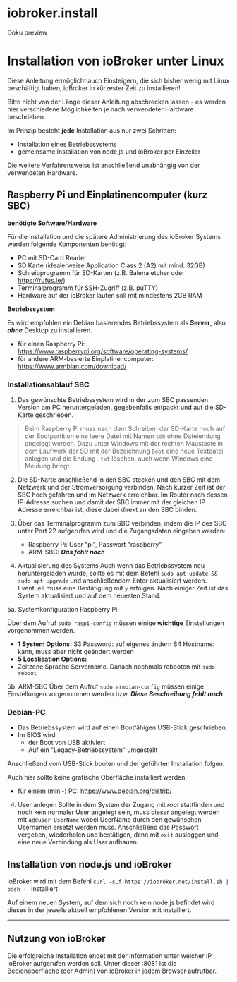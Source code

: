 # iobroker.install
Doku preview



# Installation von ioBroker unter Linux

Diese Anleitung ermöglicht auch Einsteigern, die sich bisher wenig mit Linux 
beschäftigt haben, ioBroker in kürzester Zeit zu installieren!

Bitte nicht von der Länge dieser Anleitung abschrecken lassen - es werden hier 
verschiedene Möglichkeiten je nach verwendeter Hardware beschrieben.

Im Prinzip besteht **jede** Installation aus nur zwei Schritten:
* Installation eines Betriebssystems
* gemeinsame Installation von node.js und ioBroker per Einzeiler

Die weitere Verfahrensweise ist anschließend unabhängig von der verwendeten Hardware.



## Raspberry Pi und Einplatinencomputer (kurz SBC)

**benötigte Software/Hardware**

Für die Installation und die spätere Administrierung des ioBroker Systems werden 
folgende Komponenten benötigt:
* PC mit SD-Card Reader
* SD Karte (idealerweise Application Class 2 (A2) mit mind. 32GB)
* Schreibprogramm für SD-Karten (z.B. Balena etcher oder https://rufus.ie/)
* Terminalprogramm für SSH-Zugriff (z.B. puTTY)
* Hardware auf der ioBroker laufen soll mit mindestens 2GB RAM


**Betriebssystem**

Es wird empfohlen ein Debian basierendes Betriebssystem als **Server**, also ***ohne*** Desktop zu installieren.

* für einen Raspberry Pi: https://www.raspberrypi.org/software/operating-systems/
* für andere ARM-basierte Einplatinencomputer: https://www.armbian.com/download/

### Installationsablauf SBC

1. Das gewünschte Betriebssystem wird in der zum SBC passenden Version am PC heruntergeladen, 
gegebenfalls entpackt und auf die SD-Karte geschrieben.
> Beim Raspberry Pi muss nach dem Schreiben der SD-Karte noch auf der Bootpartition
> eine leere Datei mit Namen `ssh` ohne Dateiendung angelegt werden. 
> Dazu unter Windows mit der rechten Maustaste in dem Laufwerk der SD mit der 
> Bezeichnung `Boot` eine neue Textdatei anlegen und die Endung `.txt` löschen, 
> auch wenn Windows eine Meldung bringt.

2. Die SD-Karte anschließend in den SBC stecken und den SBC mit dem Netzwerk und der 
Stromversorgung verbinden.
Nach kurzer Zeit ist der SBC hoch gefahren und im Netzwerk erreichbar. Im Router 
nach dessen IP-Adresse suchen und damit der SBC immer mit der gleichen IP Adresse
erreichbar ist, diese dabei direkt an den SBC binden.

3. Über das Terminalprogramm zum SBC verbinden, indem die IP des SBC unter Port 22 
aufgerufen wird und die Zugangsdaten eingeben werden:

	* Raspberry Pi: User "pi", Passwort "raspberry"
	* ARM-SBC: ***Das fehlt noch***

4. Aktualisierung des Systems
Auch wenn das Betriebssystem neu heruntergeladen wurde, sollte es mit dem Befehl 
`sudo apt update && sudo apt upgrade` und anschließendem Enter aktualisiert werden. 
Eventuell muss eine Bestätigung mit `y` erfolgen. Nach einiger Zeit ist das System 
aktualisiert und auf dem neuesten Stand.

5a. Systemkonfiguration Raspberry Pi

Über dem Aufruf `sudo raspi-config` müssen einige **wichtige** Einstellungen vorgenommen werden.
* **1 System Options:**	
	S3 Password: auf eigenes ändern
    S4 Hostname: kann, muss aber nicht geändert werden
* **5 Localisation Options:** 
* Zeitzone Sprache Servername. Danach nochmals rebooten mit `sudo reboot`

5b. ARM-SBC
    Über dem Aufruf `sudo armbian-config` müssen einige Einstellungen vorgenommen werden.bzw.
    ***Diese Beschreibung fehlt noch***

### Debian-PC
* Das Betriebssystem wird auf einen Bootfähigen USB-Stick geschrieben.
* Im BIOS wird
  * der Boot von USB aktiviert 
  * Auf ein "Legacy-Betriebssystem" umgestellt
  
Anschließend vom USB-Stick booten und der geführten Installation folgen.

Auch hier sollte keine grafische Oberfläche installiert werden.

* für einem (mini-) PC: https://www.debian.org/distrib/
4. User anlegen
Sollte in dem System der Zugang mit *root* stattfinden und noch kein normaler User angelegt sein, muss dieser angelegt werden mit `adduser UserName` wobei UserName durch den gewünschen Usernamen ersetzt werden muss.
Anschließend das Passwort vergeben, wiederholen und bestätigen, dann mit `exit` ausloggen und eine neue Verbindung als User aufbauen.
## Installation von node.js und ioBroker

ioBroker wird mit dem Befehl `curl -sLf https://iobroker.net/install.sh | bash - ` installiert

Auf einem neuen System, auf dem sich noch kein node.js befindet wird dieses in der jeweils aktuell empfohlenen Version mit installiert.

---

## Nutzung von ioBroker
Die erfolgreiche Installation endet mit der Information unter welcher IP ioBroker aufgerufen werden soll. Unter dieser <IP>:8081 ist die Bedienoberfläche (der Admin) von ioBroker in jedem Browser aufrufbar.
